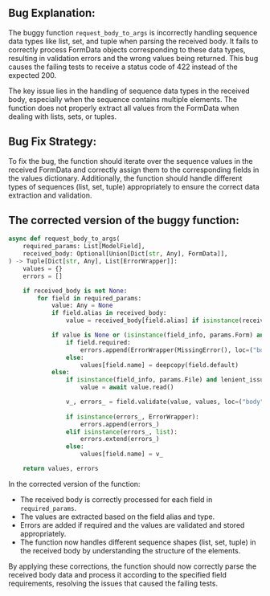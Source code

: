 ## Bug Explanation:
The buggy function `request_body_to_args` is incorrectly handling sequence data types like list, set, and tuple when parsing the received body. It fails to correctly process FormData objects corresponding to these data types, resulting in validation errors and the wrong values being returned. This bug causes the failing tests to receive a status code of 422 instead of the expected 200.

The key issue lies in the handling of sequence data types in the received body, especially when the sequence contains multiple elements. The function does not properly extract all values from the FormData when dealing with lists, sets, or tuples.

## Bug Fix Strategy:
To fix the bug, the function should iterate over the sequence values in the received FormData and correctly assign them to the corresponding fields in the values dictionary. Additionally, the function should handle different types of sequences (list, set, tuple) appropriately to ensure the correct data extraction and validation.

## The corrected version of the buggy function:
```python
async def request_body_to_args(
	required_params: List[ModelField],
	received_body: Optional[Union[Dict[str, Any], FormData]],
) -> Tuple[Dict[str, Any], List[ErrorWrapper]]:
	values = {}
	errors = []

	if received_body is not None:
		for field in required_params:
			value: Any = None
			if field.alias in received_body:
				value = received_body[field.alias] if isinstance(received_body, FormData) else field.type_(received_body[field.alias])

			if value is None or (isinstance(field_info, params.Form) and value == ""):
				if field.required:
					errors.append(ErrorWrapper(MissingError(), loc=("body", field.alias)))
				else:
					values[field.name] = deepcopy(field.default)
			else:
				if isinstance(field_info, params.File) and lenient_issubclass(field.type_, bytes) and isinstance(value, UploadFile):
					value = await value.read()

				v_, errors_ = field.validate(value, values, loc=("body", field.alias))
				
				if isinstance(errors_, ErrorWrapper):
					errors.append(errors_)
				elif isinstance(errors_, list):
					errors.extend(errors_)
				else:
					values[field.name] = v_

	return values, errors
```

In the corrected version of the function:
- The received body is correctly processed for each field in `required_params`.
- The values are extracted based on the field alias and type.
- Errors are added if required and the values are validated and stored appropriately.
- The function now handles different sequence shapes (list, set, tuple) in the received body by understanding the structure of the elements.

By applying these corrections, the function should now correctly parse the received body data and process it according to the specified field requirements, resolving the issues that caused the failing tests.